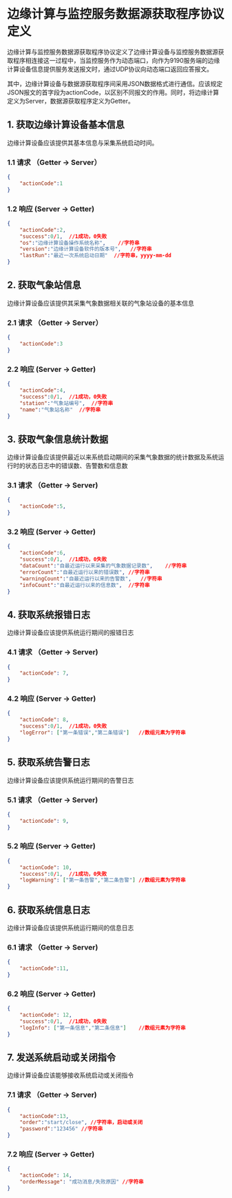 # 边缘计算与监控服务数据源获取程序协议定义

边缘计算与监控服务数据源获取程序协议定义了边缘计算设备与监控服务数据源获取程序相连接这一过程中，当监控服务作为动态端口，向作为9190服务端的边缘计算设备信息提供服务发送报文时，通过UDP协议向动态端口返回应答报文。

其中，边缘计算设备与数据源获取程序间采用JSON数据格式进行通信。应该规定JSON报文的首字段为actionCode，以区别不同报文的作用。同时，将边缘计算定义为Server，数据源获取程序定义为Getter。

## 1. 获取边缘计算设备基本信息

边缘计算设备应该提供其基本信息与采集系统启动时间。

### 1.1 请求 （Getter -> Server）

```json
{
	"actionCode":1
}
```

### 1.2 响应	(Server -> Getter)

```json
{
	"actionCode":2,
    "success":0/1,	//1成功，0失败
	"os":"边缘计算设备操作系统名称",	//字符串
    "version":"边缘计算设备软件的版本号",	//字符串
    "lastRun":"最近一次系统启动日期"	//字符串，yyyy-mm-dd
}
```

## 2. 获取气象站信息

边缘计算设备应该提供其采集气象数据相关联的气象站设备的基本信息

### 2.1 请求 （Getter -> Server）

```json
{
	"actionCode":3
}
```

### 2.2 响应	(Server -> Getter)

```json
{
	"actionCode":4,
    "success":0/1,	//1成功，0失败
	"station":"气象站编号",	//字符串
    "name":"气象站名称"	//字符串
}
```

## 3. 获取气象信息统计数据

边缘计算设备应该提供最近以来系统启动期间的采集气象数据的统计数据及系统运行时的状态日志中的错误数、告警数和信息数

### 3.1 请求 （Getter -> Server)

```json
{
	"actionCode":5,
}
```

### 3.2 响应	(Server -> Getter)

```json
{
	"actionCode":6,
    "success":0/1,	//1成功，0失败
	"dataCount":"自最近运行以来采集的气象数据记录数",	//字符串
    "errorCount":"自最近运行以来的错误数",	//字符串
    "warningCount":"自最近运行以来的告警数",	//字符串
    "infoCount":"自最近运行以来的信息数",	//字符串
}
```

## 4. 获取系统报错日志

边缘计算设备应该提供系统运行期间的报错日志

### 4.1 请求 （Getter -> Server)

```json
{
	"actionCode": 7,
}
```

### 4.2 响应	(Server -> Getter)

```json
{
    "actionCode": 8,
    "success":0/1,	//1成功，0失败
    "logError": ["第一条错误","第二条错误"]	//数组元素为字符串
}
```

## 5. 获取系统告警日志

边缘计算设备应该提供系统运行期间的告警日志

### 5.1 请求 （Getter -> Server)

```json
{
	"actionCode": 9,
}
```

### 5.2 响应	(Server -> Getter)

```json
{
    "actionCode": 10,
    "success":0/1,	//1成功，0失败
    "logWarning": ["第一条告警","第二条告警"]	//数组元素为字符串
}
```

## 6. 获取系统信息日志

边缘计算设备应该提供系统运行期间的信息日志

### 6.1 请求 （Getter -> Server)

```json
{
	"actionCode":11,
}
```

### 6.2 响应	(Server -> Getter)

```json
{
    "actionCode": 12,
    "success":0/1,	//1成功，0失败
    "logInfo": ["第一条信息","第二条信息"]	//数组元素为字符串
}
```

## 7. 发送系统启动或关闭指令

边缘计算设备应该能够接收系统启动或关闭指令

### 7.1 请求 （Getter -> Server)

```json
{
	"actionCode":13,
    "order":"start/close", //字符串，启动或关闭
    "password":"123456"	//字符串
}
```

### 7.2 响应	(Server -> Getter)

```json
{
    "actionCode": 14,
    "orderMessage": "成功消息/失败原因"	//字符串
}
```

